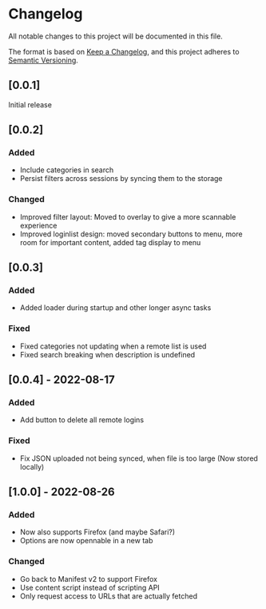 # Changelog

All notable changes to this project will be documented in this file.

The format is based on [Keep a Changelog](https://keepachangelog.com/en/1.0.0/),
and this project adheres to [Semantic Versioning](https://semver.org/spec/v2.0.0.html).

## [0.0.1]

Initial release

## [0.0.2] 

### Added
- Include categories in search
- Persist filters across sessions by syncing them to the storage

### Changed

- Improved filter layout: Moved to overlay to give a more scannable experience
- Improved loginlist design: moved secondary buttons to menu, more room for important content, added tag display to menu

## [0.0.3]

### Added

- Added loader during startup and other longer async tasks

### Fixed

- Fixed categories not updating when a remote list is used
- Fixed search breaking when description is undefined


## [0.0.4] - 2022-08-17

### Added

- Add button to delete all remote logins

### Fixed

- Fix JSON uploaded not being synced, when file is too large (Now stored locally)

## [1.0.0] - 2022-08-26

### Added 

- Now also supports Firefox (and maybe Safari?)
- Options are now opennable in a new tab

### Changed

- Go back to Manifest v2 to support Firefox
- Use content script instead of scripting API
- Only request access to URLs that are actually fetched
